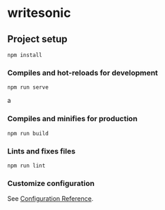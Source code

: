 # writesonic

## Project setup

```
npm install
```

### Compiles and hot-reloads for development

```
npm run serve
```

a

### Compiles and minifies for production

```
npm run build
```

### Lints and fixes files

```
npm run lint
```

### Customize configuration

See [Configuration Reference](https://cli.vuejs.org/config/).
